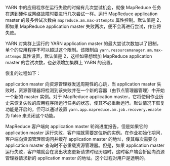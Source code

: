 YARN 中的应用程序在运行失败的时候有几次尝试机会，就像 MapReduce 任务在遇到硬件或网络故障时要进行几次尝试一样。运行 MapReduce application master 的最多尝试次数由 `mapreduce.am.max-attempts` 属性控制。默认值是 2，即如果 MapReduce application master 失败两次，便不会再进行尝试，作业将失败。

YARN 对集群上运行的 YARN application master 的最大尝试次数加以了限制，单个的应用程序不可以超过这个限制。该限制由 `yarn.resourcemanager.am.max-attemps` 属性设置，默认值是 2，这样如果想增加 MapReduce application master 的尝试次数，也必须增加集群上 YARN 的设置。

恢复的过程如下：

application master 向资源管理器发送周期性的心跳，当 application master 失败时，资源管理器将检测到该失败并在一个新的容器（由节点管理器管理）中开始一个新的 master 实例。对于 MapReduce application master，它将使用作业历史来恢复失败的应用程序所运行任务的状态，使其不必重新运行。默认情况下恢复功能是开启的，但可以通过设置 `yarn.app.mapreduce.am.job.recovery.enable` 为 false 来关闭这个功能。

MapReduce 客户端向 application master 轮询进度报告，但是如果它的 application master 运行失败，客户端就需要定位新的实例。在作业初始化期间，客户端向资源管理器询问并缓存 application master 的地址，使其每次需要向 application master 查询时不必重载资源管理器。但是，如果 application master 运行失败，客户端就会在发出状态更新请求时经历超时，这时客户端会折回向资源管理器请求新的 application master 的地址。这个过程对用户是透明的。

